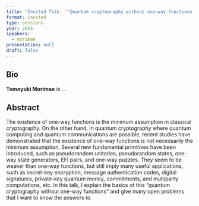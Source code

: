 ```yaml
---
title: "Invited Talk: ''Quantum cryptography without one-way functions''"
format: invited
type: sessions
year: 2024
speakers:
  - morimae
presentation: null
draft: false
---
```

## Bio
**Tomoyuki Morimae** is ... 

## Abstract
The existence of one-way functions is the minimum assumption in classical cryptography. On the other hand, in quantum cryptography where quantum computing and quantum communications are possible, recent studies have demonstrated that the existence of one-way functions is not necessarily the minimum assumption.
Several new fundamental primitives have been introduced, such as pseudorandom unitaries, pseudorandom states, one-way state generators, EFI pairs, and one-way puzzles. They seem to be weaker than one-way functions, but still imply many useful applications, such as secret-key encryption, message authentication codes, digital signatures, private-key quantum money, commitments, and multiparty computations, etc. In this talk, I explain the basics of this “quantum cryptography without one-way functions” and give many open problems that I want to know the answers to.

<!-- fields to use above: -->
<!-- videoId: "Vfl9pPh6ipI" -->
<!-- presentation: "/2024/sessions/slides/QCrypt2024InvitedDiamanti.pdf" -->
